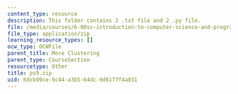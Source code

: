 ```yaml
---
content_type: resource
description: This folder contains 2 .txt file and 2 .py file.
file: /media/courses/6-00sc-introduction-to-computer-science-and-programming-spring-2011/6dcb99ce9c44a3b564dc9d6177f4a831_ps9.zip
file_type: application/zip
learning_resource_types: []
ocw_type: OCWFile
parent_title: More Clustering
parent_type: CourseSection
resourcetype: Other
title: ps9.zip
uid: 6dcb99ce-9c44-a3b5-64dc-9d6177f4a831
---
```

